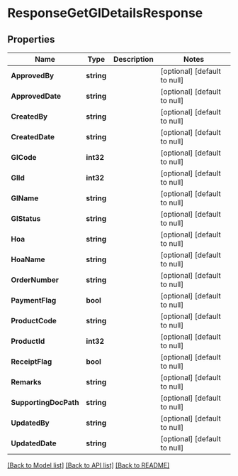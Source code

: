 # ResponseGetGlDetailsResponse

## Properties
Name | Type | Description | Notes
------------ | ------------- | ------------- | -------------
**ApprovedBy** | **string** |  | [optional] [default to null]
**ApprovedDate** | **string** |  | [optional] [default to null]
**CreatedBy** | **string** |  | [optional] [default to null]
**CreatedDate** | **string** |  | [optional] [default to null]
**GlCode** | **int32** |  | [optional] [default to null]
**GlId** | **int32** |  | [optional] [default to null]
**GlName** | **string** |  | [optional] [default to null]
**GlStatus** | **string** |  | [optional] [default to null]
**Hoa** | **string** |  | [optional] [default to null]
**HoaName** | **string** |  | [optional] [default to null]
**OrderNumber** | **string** |  | [optional] [default to null]
**PaymentFlag** | **bool** |  | [optional] [default to null]
**ProductCode** | **string** |  | [optional] [default to null]
**ProductId** | **int32** |  | [optional] [default to null]
**ReceiptFlag** | **bool** |  | [optional] [default to null]
**Remarks** | **string** |  | [optional] [default to null]
**SupportingDocPath** | **string** |  | [optional] [default to null]
**UpdatedBy** | **string** |  | [optional] [default to null]
**UpdatedDate** | **string** |  | [optional] [default to null]

[[Back to Model list]](../README.md#documentation-for-models) [[Back to API list]](../README.md#documentation-for-api-endpoints) [[Back to README]](../README.md)


